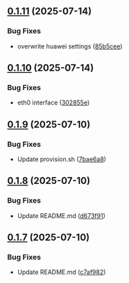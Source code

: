 ## [0.1.11](https://github.com/l4rm4nd/NAC-RPi4/compare/v0.1.10...v0.1.11) (2025-07-14)


### Bug Fixes

* overwrite huawei settings ([85b5cee](https://github.com/l4rm4nd/NAC-RPi4/commit/85b5ceea2cc4553d4acb1e0a3ee62deee0cdee8c))

## [0.1.10](https://github.com/l4rm4nd/NAC-RPi4/compare/v0.1.9...v0.1.10) (2025-07-14)


### Bug Fixes

* eth0 interface ([302855e](https://github.com/l4rm4nd/NAC-RPi4/commit/302855e67e63c1fdbf2799baaa3cf4d5bd964bf5))

## [0.1.9](https://github.com/l4rm4nd/NAC-RPi4/compare/v0.1.8...v0.1.9) (2025-07-10)


### Bug Fixes

* Update provision.sh ([7bae6a8](https://github.com/l4rm4nd/NAC-RPi4/commit/7bae6a869b4d38f29b53b248b99772c9bf0dd24c))

## [0.1.8](https://github.com/l4rm4nd/NAC-RPi4/compare/v0.1.7...v0.1.8) (2025-07-10)


### Bug Fixes

* Update README.md ([d673f91](https://github.com/l4rm4nd/NAC-RPi4/commit/d673f914b8a7b58af66d164972b7df324b6f47b1))

## [0.1.7](https://github.com/l4rm4nd/NAC-RPi4/compare/v0.1.6...v0.1.7) (2025-07-10)


### Bug Fixes

* Update README.md ([c7af982](https://github.com/l4rm4nd/NAC-RPi4/commit/c7af9825d63057f7452f4cca69b0b8d367d047c3))

